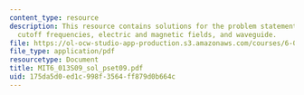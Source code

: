 ```yaml
---
content_type: resource
description: This resource contains solutions for the problem statements related to
  cutoff frequencies, electric and magnetic fields, and waveguide.
file: https://ol-ocw-studio-app-production.s3.amazonaws.com/courses/6-013-electromagnetics-and-applications-spring-2009/175da5d0ed1c998f3564ff879d0b664c_MIT6_013S09_sol_pset09.pdf
file_type: application/pdf
resourcetype: Document
title: MIT6_013S09_sol_pset09.pdf
uid: 175da5d0-ed1c-998f-3564-ff879d0b664c
---
```

